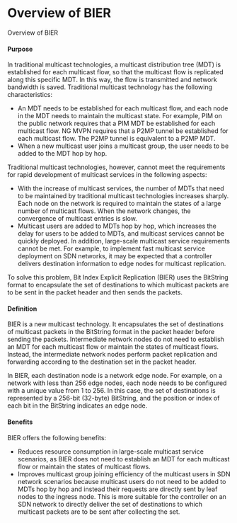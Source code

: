 Overview of BIER
================

Overview of BIER

#### Purpose

In traditional multicast technologies, a multicast distribution tree (MDT) is established for each multicast flow, so that the multicast flow is replicated along this specific MDT. In this way, the flow is transmitted and network bandwidth is saved. Traditional multicast technology has the following characteristics:

* An MDT needs to be established for each multicast flow, and each node in the MDT needs to maintain the multicast state. For example, PIM on the public network requires that a PIM MDT be established for each multicast flow. NG MVPN requires that a P2MP tunnel be established for each multicast flow. The P2MP tunnel is equivalent to a P2MP MDT.
* When a new multicast user joins a multicast group, the user needs to be added to the MDT hop by hop.

Traditional multicast technologies, however, cannot meet the requirements for rapid development of multicast services in the following aspects:

* With the increase of multicast services, the number of MDTs that need to be maintained by traditional multicast technologies increases sharply. Each node on the network is required to maintain the states of a large number of multicast flows. When the network changes, the convergence of multicast entries is slow.
* Multicast users are added to MDTs hop by hop, which increases the delay for users to be added to MDTs, and multicast services cannot be quickly deployed. In addition, large-scale multicast service requirements cannot be met. For example, to implement fast multicast service deployment on SDN networks, it may be expected that a controller delivers destination information to edge nodes for multicast replication.

To solve this problem, Bit Index Explicit Replication (BIER) uses the BitString format to encapsulate the set of destinations to which multicast packets are to be sent in the packet header and then sends the packets.


#### Definition

BIER is a new multicast technology. It encapsulates the set of destinations of multicast packets in the BitString format in the packet header before sending the packets. Intermediate network nodes do not need to establish an MDT for each multicast flow or maintain the states of multicast flows. Instead, the intermediate network nodes perform packet replication and forwarding according to the destination set in the packet header.

In BIER, each destination node is a network edge node. For example, on a network with less than 256 edge nodes, each node needs to be configured with a unique value from 1 to 256. In this case, the set of destinations is represented by a 256-bit (32-byte) BitString, and the position or index of each bit in the BitString indicates an edge node.


#### Benefits

BIER offers the following benefits:

* Reduces resource consumption in large-scale multicast service scenarios, as BIER does not need to establish an MDT for each multicast flow or maintain the states of multicast flows.
* Improves multicast group joining efficiency of the multicast users in SDN network scenarios because multicast users do not need to be added to MDTs hop by hop and instead their requests are directly sent by leaf nodes to the ingress node. This is more suitable for the controller on an SDN network to directly deliver the set of destinations to which multicast packets are to be sent after collecting the set.